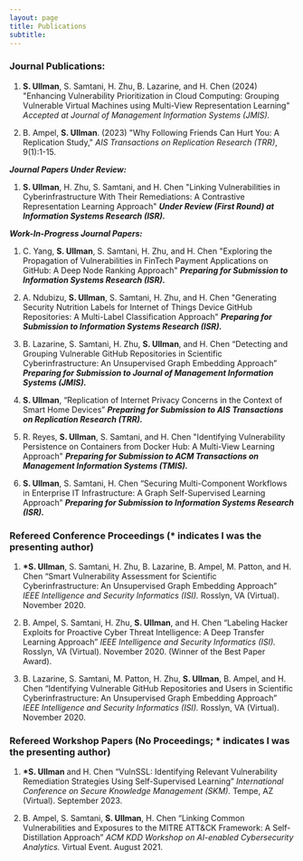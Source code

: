 ```yaml
---
layout: page
title: Publications
subtitle:
---
```


### Journal Publications:
1. __S. Ullman__, S. Samtani, H. Zhu, B. Lazarine, and H. Chen (2024) "Enhancing Vulnerability Prioritization in Cloud Computing: Grouping Vulnerable Virtual Machines using Multi-View Representation Learning" _Accepted at Journal of Management Information Systems (JMIS)._

1. B. Ampel, __S. Ullman__. (2023) "Why Following Friends Can Hurt You: A Replication Study," _AIS Transactions on Replication Research (TRR)_, 9(1):1-15.

*__Journal Papers Under Review:__*
1. __S. Ullman__, H. Zhu, S. Samtani, and H. Chen "Linking Vulnerabilities in Cyberinfrastructure With Their Remediations: A Contrastive Representation Learning Approach" *__Under Review (First Round) at Information Systems Research (ISR).__*

*__Work-In-Progress Journal Papers:__*
1. C. Yang, __S. Ullman__, S. Samtani, H. Zhu, and H. Chen "Exploring the Propagation of Vulnerabilities in FinTech Payment Applications on GitHub: A Deep Node Ranking Approach" *__Preparing for Submission to Information Systems Research (ISR).__*

1. A. Ndubizu, __S. Ullman__, S. Samtani, H. Zhu, and H. Chen "Generating Security Nutrition Labels for Internet of Things Device GitHub Repositories: A Multi-Label Classification Approach" *__Preparing for Submission to Information Systems Research (ISR).__*

1. B. Lazarine, S. Samtani, H. Zhu, __S. Ullman__, and H. Chen “Detecting and Grouping Vulnerable GitHub Repositories in Scientific Cyberinfrastructure: An Unsupervised Graph Embedding Approach” *__Preparing for Submission to Journal of Management Information Systems (JMIS).__*

1. __S. Ullman__, “Replication of Internet Privacy Concerns in the Context of Smart Home Devices” *__Preparing for Submission to AIS Transactions on Replication Research (TRR).__*

1. R. Reyes, __S. Ullman__, S. Samtani, and H. Chen "Identifying Vulnerability Persistence on Containers from Docker Hub: A Multi-View Learning Approach" *__Preparing for Submission to ACM Transactions on Management Information Systems (TMIS).__*

1. __S. Ullman__, S. Samtani, H. Chen “Securing Multi-Component Workflows in Enterprise IT Infrastructure: A Graph Self-Supervised Learning Approach” *__Preparing for Submission to Information Systems Research (ISR).__*

### Refereed Conference Proceedings (* indicates I was the presenting author)
1. __*S. Ullman__, S. Samtani, H. Zhu, B. Lazarine, B. Ampel, M. Patton, and H. Chen “Smart Vulnerability Assessment for Scientific Cyberinfrastructure: An Unsupervised Graph Embedding Approach” _IEEE Intelligence and Security Informatics (ISI)._ Rosslyn, VA (Virtual). November 2020.

1. B. Ampel, S. Samtani, H. Zhu, __S. Ullman__, and H. Chen “Labeling Hacker Exploits for Proactive Cyber Threat Intelligence: A Deep Transfer Learning Approach” _IEEE Intelligence and Security Informatics (ISI)._ Rosslyn, VA (Virtual). November 2020. (Winner of the Best Paper Award).

1. B. Lazarine, S. Samtani, M. Patton, H. Zhu, __S. Ullman__, B. Ampel, and H. Chen “Identifying Vulnerable GitHub Repositories and Users in Scientific Cyberinfrastructure: An Unsupervised Graph Embedding Approach” _IEEE Intelligence and Security Informatics (ISI)._ Rosslyn, VA (Virtual). November 2020.

### Refereed Workshop Papers (No Proceedings; * indicates I was the presenting author)
1. __*S. Ullman__ and H. Chen “VulnSSL: Identifying Relevant Vulnerability Remediation Strategies Using Self-Supervised Learning” _International Conference on Secure Knowledge Management (SKM)._ Tempe, AZ (Virtual). September 2023.

2. B. Ampel, S. Samtani, __S. Ullman__, H. Chen “Linking Common Vulnerabilities and Exposures to the MITRE ATT&CK Framework: A Self-Distillation Approach” _ACM KDD Workshop on AI-enabled Cybersecurity Analytics._ Virtual Event. August 2021.

<!-- My name is Inigo Montoya. I have the following qualities:

- I rock a great mustache
- I'm extremely loyal to my family

What else do you need? -->

<!-- ### My story -->

<!-- To be honest, I'm having some trouble remembering right now, so why don't you just watch [my movie](https://en.wikipedia.org/wiki/The_Princess_Bride_%28film%29) and it will answer **all** your questions. -->
